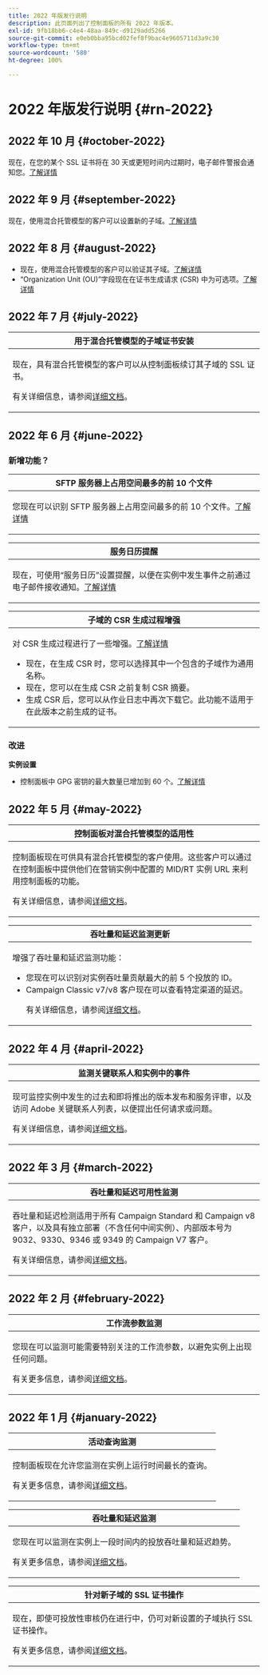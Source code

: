 ```yaml
---
title: 2022 年版发行说明
description: 此页面列出了控制面板的所有 2022 年版本。
exl-id: 9fb18bb6-c4e4-48aa-849c-d9129add5266
source-git-commit: e0eb0bba95bcd02fef8f9bac4e9605711d3a9c30
workflow-type: tm+mt
source-wordcount: '580'
ht-degree: 100%

---
```


# 2022 年版发行说明 {#rn-2022}

## 2022 年 10 月 {#october-2022}

现在，在您的某个 SSL 证书将在 30 天或更短时间内过期时，电子邮件警报会通知您。[了解详情](../performance-monitoring/using/email-alerting.md)

## 2022 年 9 月 {#september-2022}

现在，使用混合托管模型的客户可以设置新的子域。[了解详情](../subdomains-certificates/using/setting-up-new-subdomain.md)

## 2022 年 8 月 {#august-2022}

* 现在，使用混合托管模型的客户可以验证其子域。[了解详情](../subdomains-certificates/using/monitoring-subdomains.md)
* “Organization Unit (OU)”字段现在在证书生成请求 (CSR) 中为可选项。[了解详情](../subdomains-certificates/using/renewing-subdomain-certificate.md)

## 2022 年 7 月 {#july-2022}

<table>
<thead>
<tr>
<th><strong>用于混合托管模型的子域证书安装</strong><br/></th>
</tr>
</thead>
<tbody>
<tr>
<td>
<p><p>现在，具有混合托管模型的客户可以从控制面板续订其子域的 SSL 证书。</p><p>有关详细信息，请参阅<a href="../subdomains-certificates/using/renewing-subdomain-certificate.md">详细文档</a>。</p>
</td>
</tr>
</tbody>
</table>

## 2022 年 6 月 {#june-2022}

### 新增功能？

<table>
<thead>
<tr>
<th><strong>SFTP 服务器上占用空间最多的前 10 个文件</strong><br/></th>
</tr>
</thead>
<tbody>
<tr>
<td>
<p>您现在可以识别 SFTP 服务器上占用空间最多的前 10 个文件。<a href="../sftp/using/sftp-storage-management.md">了解详情</a></p>
</td>
</tr>
</tbody>
</table>

<table>
<thead>
<tr>
<th><strong>服务日历提醒</strong><br/></th>
</tr>
</thead>
<tbody>
<tr>
<td>
<p>现在，可使用“服务日历”设置提醒，以便在实例中发生事件之前通过电子邮件接收通知。<a href="../service-events/service-events.md">了解详情</a></p>
</td>
</tr>
</tbody>
</table>

<table>
<thead>
<tr>
<th><strong>子域的 CSR 生成过程增强</strong><br/></th>
</tr>
</thead>
<tbody>
<tr>
<td>
<p>对 CSR 生成过程进行了一些增强。<a href="../subdomains-certificates/using/renewing-subdomain-certificate.md">了解详情</a></p><ul><li>现在，在生成 CSR 时，您可以选择其中一个包含的子域作为通用名称。</li><li>现在，您可以在生成 CSR 之前复制 CSR 摘要。</li><li>生成 CSR 后，您可以从作业日志中再次下载它。此功能不适用于在此版本之前生成的证书。</li></ul><p>

</td>
</tr>
</tbody>
</table>

### 改进

**实例设置**

* 控制面板中 GPG 密钥的最大数量已增加到 60 个。[了解详情](../instances-settings/using/gpg-keys-management.md)

## 2022 年 5 月 {#may-2022}

<table>
<thead>
<tr>
<th><strong>控制面板对混合托管模型的适用性</strong><br/></th>
</tr>
</thead>
<tbody>
<tr>
<td>
<p>控制面板现在可供具有混合托管模型的客户使用。这些客户可以通过在控制面板中提供他们在营销实例中配置的 MID/RT 实例 URL 来利用控制面板的功能。</p><p>有关详细信息，请参阅<a href="../instances-settings/using/external-accounts.md">详细文档</a>。</p>
</td>
</tr>
</tbody>
</table>

<table>
<thead>
<tr>
<th><strong>吞吐量和延迟监测更新</strong><br/></th>
</tr>
</thead>
<tbody>
<tr>
<td>
<p>增强了吞吐量和延迟监测功能：<ul><li>您现在可以识别对实例吞吐量贡献最大的前 5 个投放的 ID。</li><li>Campaign Classic v7/v8 客户现在可以查看特定渠道的延迟。</p></li><p>有关详细信息，请参阅<a href="../performance-monitoring/using/throughputs-latencies.md">详细文档</a>。</p>
</td>
</tr>
</tbody>
</table>


## 2022 年 4 月 {#april-2022}

<table>
<thead>
<tr>
<th><strong>监测关键联系人和实例中的事件</strong><br/></th>
</tr>
</thead>
<tbody>
<tr>
<td>
<p>现可监控实例中发生的过去和即将推出的版本发布和服务评审，以及访问 Adobe 关键联系人列表，以便提出任何请求或问题。</p><p>有关详细信息，请参阅<a href="../service-events/service-events.md">详细文档</a>。</p>
</td>
</tr>
</tbody>
</table>

## 2022 年 3 月 {#march-2022}

<table>
<thead>
<tr>
<th><strong>吞吐量和延迟可用性监测</strong><br/></th>
</tr>
</thead>
<tbody>
<tr>
<td>
<p>吞吐量和延迟检测适用于所有 Campaign Standard 和 Campaign v8 客户，以及具有独立部署（不含任何中间实例）、内部版本号为 9032、9330、9346 或 9349 的 Campaign V7 客户。</p><p>有关详细信息，请参阅<a href="../performance-monitoring/using/throughputs-latencies.md">详细文档</a>。</p>
</td>
</tr>
</tbody>
</table>

## 2022 年 2 月 {#february-2022}

<table>
<thead>
<tr>
<th><strong>工作流参数监测</strong><br/></th>
</tr>
</thead>
<tbody>
<tr>
<td>
<p>您现在可以监测可能需要特别关注的工作流参数，以避免实例上出现任何问题。 </p><p>有关更多信息，请参阅<a href="../performance-monitoring/using/workflow-monitoring.md">详细文档</a>。</p>
</td>
</tr>
</tbody>
</table>

## 2022 年 1 月 {#january-2022}

<table>
<thead>
<tr>
<th><strong>活动查询监测</strong><br/></th>
</tr>
</thead>
<tbody>
<tr>
<td>
<p>控制面板现在允许您监测在实例上运行时间最长的查询。</p><p>有关更多信息，请参阅<a href="../performance-monitoring/using/database-active-queries.md">详细文档</a>。</p>
</td>
</tr>
</tbody>
</table>

<table>
<thead>
<tr>
<th><strong>吞吐量和延迟监测</strong><br/></th>
</tr>
</thead>
<tbody>
<tr>
<td>
<p>您现在可以监测在实例上一段时间内的投放吞吐量和延迟趋势。</p><p>有关更多信息，请参阅<a href="../performance-monitoring/using/throughputs-latencies.md">详细文档</a>。</p>
</td>
</tr>
</tbody>
</table>

<table>
<thead>
<tr>
<th><strong>针对新子域的 SSL 证书操作</strong><br/></th>
</tr>
</thead>
<tbody>
<tr>
<td>
<p>现在，即使可投放性审核仍在进行中，仍可对新设置的子域执行 SSL 证书操作。</p><p>有关更多信息，请参阅<a href="../subdomains-certificates/using/renewing-subdomain-certificate.md">详细文档</a>。</p>
</td>
</tr>
</tbody>
</table>
